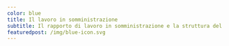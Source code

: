 ```yaml
---
color: blue
title: Il lavoro in somministrazione
subtitle: Il rapporto di lavoro in somministrazione e la struttura del contratto
featuredpost: /img/blue-icon.svg
---
```

